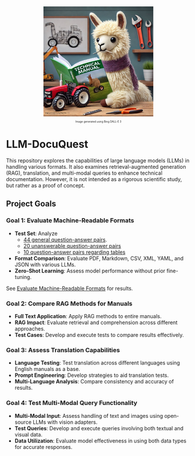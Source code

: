<p align="center">
  <img src="assets/Llama-DocuQuest.jpg" alt="LLM-DocuQuest" width="300"/>
  <br>
  <small style="font-size: 7px;">Image generated using Bing DALL-E 3</small>
</p>


<!-- ![The image was created with the assistance of AI](assets/Llama-DocuQuest.jpg) -->
# LLM-DocuQuest
This repository explores the capabilities of large language models (LLMs) in handling various formats. It also examines retrieval-augmented generation (RAG), translation, and multi-modal queries to enhance technical documentation. However, it is not intended as a rigorous scientific study, but rather as a proof of concept.

## Project Goals
<!-- ### Goal 0: PDF Analysis with LangChain
- **Whole PDF Context**
- **Relevant Page Context**
- **Multiple Pages Context**
- **Automatic Q&A**: Generate questions and answers from PDFs using Ollama and Gemini. -->
### Goal 1: Evaluate Machine-Readable Formats
- **Test Set**: Analyze 
    - [44 general question-answer pairs](/questions_answers/question_answer_pairs.json).
    - [20 unanswerable question-answer pairs](/questions_answers/question_answers_unanswerable.json)
    - [10 question-answer pairs regarding tables](/questions_answers/question_answers_tables.json)
- **Format Comparison**: Evaluate PDF, Markdown, CSV, XML, YAML, and JSON with various LLMs.
- **Zero-Shot Learning**: Assess model performance without prior fine-tuning.
<!-- - **Format Suitability**: Identify the best format for each model based on response accuracy. -->

See [Evaluate Machine-Readable Formats](GOAL_1.md) for results.

### Goal 2: Compare RAG Methods for Manuals
- **Full Text Application**: Apply RAG methods to entire manuals.
- **RAG Impact**: Evaluate retrieval and comprehension across different approaches.
- **Test Cases**: Develop and execute tests to compare results effectively.
### Goal 3: Assess Translation Capabilities
- **Language Testing**: Test translation across different languages using English manuals as a base.
- **Prompt Engineering**: Develop strategies to aid translation tests.
- **Multi-Language Analysis**: Compare consistency and accuracy of results.
### Goal 4: Test Multi-Modal Query Functionality
- **Multi-Modal Input**: Assess handling of text and images using open-source LLMs with vision adapters.
- **Test Queries**: Develop and execute queries involving both textual and visual data.
- **Data Utilization**: Evaluate model effectiveness in using both data types for accurate responses.